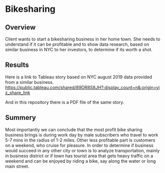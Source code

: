 # Bikesharing

## Overview
Client wants to start a bikesharing business in her home town. She needs to understand if it can be profitable and to show data research, based on similar business in NYC to her investors, to determine if its worth a shot.

## Results
Here is a link to Tableau story based on NYC august 2019 data provided from a similar business.
https://public.tableau.com/shared/89DR8S8JH?:display_count=n&:origin=viz_share_link

And in this repository there is a  PDF file of the same story.

## Summery
Most importantly we can conclude that the most profit bike sharing business brings is during work day by male subscribers who travel to work 5-7 mins in the radius of 1-2 miles. Other less profitable part is customers on a weekend, who cruise for pleasure. In order to determine if business would succeed in any other city or town is to analyze transportation, mainly in business district or if town has tourist area that gets heavy traffic on a weekend and can be enjoyed by riding a bike, say along the water or long main street.

